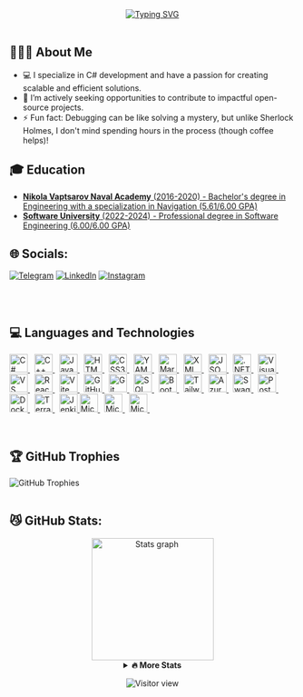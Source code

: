 <div align="center">

<a href="https://mdimidov.github.io/MyResume/">
  <img src="https://readme-typing-svg.demolab.com?font=&weight=800&size=44&duration=4000&pause=500&color=029E2F&center=true&vCenter=true&width=600&height=58&lines=Hi+there!+%F0%9F%91%8B;I'm+Mariyan+Dimidov+%F0%9F%91%A8%E2%80%8D%F0%9F%92%BB;Welcome+to+my+profile;Click+me+to+see+my+CV" 
    alt="Typing SVG" />
</a>
</div>
<br>

## 🤸🏻‍♂️ About Me

- 💻 I specialize in C# development and have a passion for creating scalable and efficient solutions.
- 🤝 I’m actively seeking opportunities to contribute to impactful open-source projects.
- ⚡ Fun fact: Debugging can be like solving a mystery, but unlike Sherlock Holmes, I don't mind spending hours in the process (though coffee helps)!
  <br>

## 🎓 Education

- [**Nikola Vaptsarov Naval Academy** (2016-2020) - Bachelor's degree in Engineering with a specialization in Navigation (5.61/6.00 GPA)](https://mdimidov.github.io/MyResume/img/certificates/naval/naval-diploma.jpg)
- [**Software University** (2022-2024) - Professional degree in Software Engineering (6.00/6.00 GPA)](https://softuni.bg/certificates/details/234872/33620e90)

## 🌐 Socials:

[![Telegram](https://img.shields.io/badge/Telegram-%231877F2.svg?logo=Telegram&logoColor=white)](https://t.me/MDimidov)
[![LinkedIn](https://img.shields.io/badge/LinkedIn-%230077B5.svg?logo=linkedin&logoColor=white)](https://www.linkedin.com/in/dimidov)
[![Instagram](https://img.shields.io/badge/Instagram-%23E4405F.svg?logo=Instagram&logoColor=white)](https://www.instagram.com/m_dimidov)

<br>
<br>

## 💻 Languages and Technologies

<p align="left">
  <!-- C# -->
  <a href="https://learn.microsoft.com/dotnet/csharp/" title="C#">
    <img src="https://cdn.jsdelivr.net/gh/devicons/devicon/icons/csharp/csharp-original.svg" alt="C#" height="32"/>
  </a>&nbsp;
  <!-- C++ -->
  <a href="https://isocpp.org/" title="C++">
    <img src="https://cdn.jsdelivr.net/gh/devicons/devicon/icons/cplusplus/cplusplus-original.svg" alt="C++" height="32"/>
  </a>&nbsp;
  <!-- JavaScript -->
  <a href="https://javascript.info/" title="JavaScript">
    <img src="https://cdn.jsdelivr.net/gh/devicons/devicon/icons/javascript/javascript-original.svg" alt="JavaScript" height="32"/>
  </a>&nbsp;
  <!-- HTML 5 -->
  <a href="https://html.spec.whatwg.org/" title="HTML5">
    <img src="https://cdn.jsdelivr.net/gh/devicons/devicon/icons/html5/html5-original.svg" alt="HTML5" height="32"/>
  </a>&nbsp;
  <!-- CSS 3 -->
  <a href="https://www.w3.org/Style/CSS/" title="CSS3">
    <img src="https://cdn.jsdelivr.net/gh/devicons/devicon/icons/css3/css3-original.svg" alt="CSS3" height="32"/>
  </a>&nbsp;
  <!-- Yaml -->
  <a href="https://yaml.org/" title="YAML">
  <img src="https://cdn.jsdelivr.net/gh/devicons/devicon/icons/yaml/yaml-original.svg" alt="YAML" height="32" />
  </a>&nbsp;
  <!-- Markdown -->
  <a href="https://www.markdownguide.org/" title="Markdown">
  <img src="https://cdn.jsdelivr.net/gh/devicons/devicon/icons/markdown/markdown-original.svg" alt="Markdown" height="32" />
  </a>&nbsp;
  <!-- XML -->
  <a href="https://www.w3.org/XML/" title="XML">
  <img src="https://cdn.jsdelivr.net/gh/devicons/devicon/icons/xml/xml-original.svg" alt="XML" height="32" />
  </a>&nbsp;
  <!-- JSON -->
  <a href="https://www.json.org/" title="JSON">
    <img src="https://cdn.jsdelivr.net/gh/devicons/devicon/icons/json/json-original.svg" alt="JSON" height="32" />
  </a>&nbsp;
  <!-- .NET -->
  <a href="https://dotnet.microsoft.com/" title=".NET">
    <img src="https://cdn.jsdelivr.net/gh/devicons/devicon/icons/dotnetcore/dotnetcore-original.svg" alt=".NET" height="32"/>
  </a>&nbsp;
  <!-- Visual Studio -->
  <a href="https://visualstudio.microsoft.com/" title="Visual Studio">
    <img src="https://cdn.jsdelivr.net/gh/devicons/devicon/icons/visualstudio/visualstudio-plain.svg" alt="Visual Studio" height="32"/>
  </a>&nbsp;
  <!-- Visual Studio Code -->
  <a href="https://code.visualstudio.com/" title="VS Code">
    <img src="https://cdn.jsdelivr.net/gh/devicons/devicon/icons/vscode/vscode-original.svg" alt="VS Code" height="32"/>
  </a>&nbsp;
  <!-- React -->
  <a href="https://react.dev/" title="React">
    <img src="https://cdn.jsdelivr.net/gh/devicons/devicon/icons/react/react-original.svg" alt="React" height="32"/>
  </a>&nbsp;
  <!-- Vite -->
  <a href="https://vitejs.dev/" title="Vite">
    <img src="https://cdn.jsdelivr.net/gh/devicons/devicon/icons/vitejs/vitejs-original.svg" alt="Vite" height="32"/>
  </a>&nbsp;
  <!-- GitHub -->
  <a href="https://github.com/MDimidov" title="GitHub">
    <img src="https://cdn.jsdelivr.net/gh/devicons/devicon/icons/github/github-original.svg" alt="GitHub" height="32"/>
  </a>&nbsp;
  <!-- Git -->
  <a href="https://git-scm.com/" title="Git">
    <img src="https://cdn.jsdelivr.net/gh/devicons/devicon/icons/git/git-original.svg" alt="Git" height="32"/>
  </a>&nbsp;
  <!-- SQL Server -->
  <a href="https://www.microsoft.com/sql-server" title="SQL Server">
    <img src="https://cdn.jsdelivr.net/gh/devicons/devicon/icons/microsoftsqlserver/microsoftsqlserver-plain.svg" alt="SQL Server" height="32"/>
  </a>&nbsp;
  <!-- Bootstrap -->
  <a href="https://getbootstrap.com/" title="Bootstrap">
    <img src="https://cdn.jsdelivr.net/gh/devicons/devicon/icons/bootstrap/bootstrap-original.svg" alt="Bootstrap" height="32"/>
  </a>&nbsp;
  <!-- TailWind CSS -->
  <a href="https://tailwindcss.com/" title="Tailwind CSS">
    <img src="https://cdn.jsdelivr.net/gh/devicons/devicon/icons/tailwindcss/tailwindcss-original.svg" alt="Tailwind CSS" height="32" />
  </a>&nbsp;
  <!-- Azure -->
  <a href="https://azure.microsoft.com/" title="Azure">
    <img src="https://cdn.jsdelivr.net/gh/devicons/devicon/icons/azure/azure-original.svg" alt="Azure" height="32"/>
  </a>&nbsp;
  <!-- Swagger -->
  <a href="https://swagger.io/" title="Swagger / OpenAPI">
    <img src="https://cdn.jsdelivr.net/gh/devicons/devicon/icons/openapi/openapi-original.svg" alt="Swagger / OpenAPI" height="32" />
  </a>&nbsp;
  <!-- Postman -->
  <a href="https://www.postman.com/" title="Postman">
    <img src="https://cdn.jsdelivr.net/gh/devicons/devicon/icons/postman/postman-original.svg" alt="Postman" height="32" />
  </a>&nbsp;
  <!-- Docker -->
  <a href="https://www.docker.com/" title="Docker">
    <img src="https://cdn.jsdelivr.net/gh/devicons/devicon/icons/docker/docker-original.svg" alt="Docker" height="32"/>
  </a>&nbsp;
  <!-- Terraform -->
  <a href="https://www.terraform.io/" title="Terraform">
    <img src="https://cdn.jsdelivr.net/gh/devicons/devicon/icons/terraform/terraform-original.svg" alt="Terraform" height="32"/>
  </a>&nbsp;
  <!-- Jenkiins -->
  <a href="https://www.jenkins.io/" title="Jenkins">
    <img src="https://cdn.jsdelivr.net/gh/devicons/devicon/icons/jenkins/jenkins-original.svg" alt="Jenkins" height="32"/>
  </a>
  <!-- Microsoft Excel -->
  <a href="https://www.microsoft.com/microsoft-365/excel" title="Microsoft Excel">
    <img src="https://upload.wikimedia.org/wikipedia/commons/3/34/Microsoft_Office_Excel_%282019%E2%80%93present%29.svg" alt="Microsoft Excel" height="32" />
  </a>&nbsp;
  <!-- Microsoft Word -->
  <a href="https://www.microsoft.com/microsoft-365/word" title="Microsoft Word">
    <img src="https://upload.wikimedia.org/wikipedia/commons/f/fd/Microsoft_Office_Word_%282019%E2%80%93present%29.svg" alt="Microsoft Word" height="32" />
  </a>&nbsp;
  <!-- Microsoft Powrpoint -->
  <a href="https://www.microsoft.com/microsoft-365/powerpoint" title="Microsoft PowerPoint (2019–present)">
    <img src="https://commons.wikimedia.org/wiki/Special:FilePath/Microsoft_Office_PowerPoint_%282019%E2%80%93present%29.svg" alt="Microsoft PowerPoint (2019–present)" height="32" />
  </a>&nbsp;
</p>
<br>


## 🏆 GitHub Trophies

![GitHub Trophies](https://github-trophies.vercel.app/?username=MDimidov&theme=matrix&no-frame=true&no-bg=true&margin-w=4)
<br>
<br>

## 😼 GitHub Stats:

<div align="center">
  <img src="https://github-readme-stats.vercel.app/api?username=MDimidov&show_icons=true&theme=transparent&hide_border=true&text_color=595959&title_color=2b8405&icon_color=38761d&show=reviews,prs_merged_percentage" height="215"          alt="Stats graph"  />
 
   <details>
    <summary><b>🔥 More Stats</b></summary>
    <img src="https://github-readme-streak-stats-theta-ochre-42.vercel.app?user=MDimidov&theme=shadow-green&hide_border=true&short_numbers=true&fire=EB5454&date_format=j%20M%5B%20Y%5D" alt="GitHub Streak" />
    <br>
    <img src="https://github-readme-stats.vercel.app/api/top-langs/?username=MDimidov&show_icons=true&theme=transparent&hide_border=true&text_color=595959&title_color=2b8405" alt="Top Languages"/>
    <br>
    <br>
    <img src="https://github-readme-stats.vercel.app/api/wakatime?username=MDimidov&theme=transparent&hide_border=true&text_color=595959&title_color=2b8405" alt="Top Contributed Repos"/>
    <br>
    <br>
    <img src="https://github-contributor-stats.vercel.app/api?username=MDimidov&limit=5&theme=transparent&hide_border=true&text_color=595959&title_color=2b8405&combine_all_yearly_contributions=true" alt="Top Contributed Repos"/>
    <br>
    <br>
    <img src="https://github-profile-summary-cards.vercel.app/api/cards/profile-details?username=MDimidov&theme=chartreuse_dark&hide_border=true" alt="Contributions" />
  </details>

</div>

<div align="center">

  ![Visitor view](https://img.shields.io/endpoint?url=https://yasinkalkan.com/api/githubvisitorstats/track/?user=MDimidov&color=darkgreen)
</div>